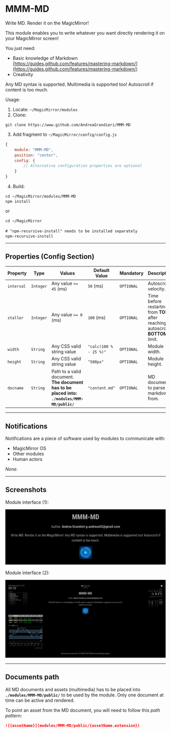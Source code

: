 # MMM-MD

Write MD. Render it on the MagicMirror!

This module enables you to write whatever you want directly rendering it on your MagicMirror screen! 

You just need:

- Basic knowledge of Markdown [https://guides.github.com/features/mastering-markdown/](https://guides.github.com/features/mastering-markdown/)
- Creativity

Any MD syntax is supported. Multimedia is supported too!
Autoscroll if content is too much.

Usage:

1. Locate: `~/MagicMirror/modules`
2. Clone:

```shell
git clone https://www.github.com/AndreaGrandieri/MMM-MD
```

3. Add fragment to `~/MagicMirror/config/config.js`

```js
{
    module: "MMM-MD",
    position: "center",
    config: {
        // Alternative configuration properties are optional
    }
}
```

4. Build:

```shell
cd ~/MagicMirror/modules/MMM-MD
npm install
```

or

```shell
cd ~/MagicMirror

# "npm-recursive-install" needs to be installed separately 
npm-recursive-install 
```

---

## Properties (Config Section)

| Property   | Type      | Values                                                                                       | Default Value          | Mandatory  | Description                                                                     |
| ---------- | --------- | -------------------------------------------------------------------------------------------- | ---------------------- | ---------- | ------------------------------------------------------------------------------- |
| `interval` | `Integer` | Any value `>= 45` (ms)                                                                       | `50` (ms)              | `OPTIONAL` | Autoscroll velocity.                                                            |
| `staller`  | `Integer` | Any value `>= 0` (ms)                                                                        | `100` (ms)             | `OPTIONAL` | Time before restarting from __TOP__ after reaching autoscroll __BOTTOM__ limit. |
| `width`    | `String`  | Any CSS valid string value                                                                   | `"calc(100 % - 25 %)"` | `OPTIONAL` | Module width.                                                                   |
| `height`   | `String`  | Any CSS valid string value                                                                   | `"500px"`              | `OPTIONAL` | Module height.                                                                  |
| `docname`  | `String`  | Path to a valid document. __The document has to be placed into: `./modules/MMM-MD/public/`__ | `"content.md"`         | `OPTIONAL` | MD document to parse markdown from.                                             |

---

## Notifications

Notifications are a piece of software used by modules to communicate with:

- MagicMirror OS
- Other modules
- Human actors

_None._

---

## Screenshots

Module interface (1):

![module_focus](assets/module_focus.PNG)

Module interface (2):

![module_overview](assets/module_overview.PNG)

---

## Documents path

All MD documents and assets (multimedia) has to be placed into __`./modules/MMM-MD/public/`__ to be used
by the module. Only one document at time can be active and rendered.

To point an asset from the MD document, you will need to follow this _path pattern_:

```md
![{assetName}](modules/MMM-MD/public/{assetName.extension})
```
